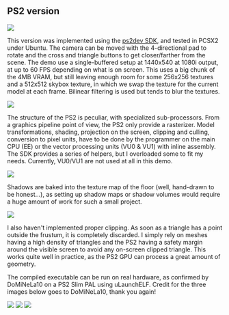 ## PS2 version

![](images/ps2-1.png)

This version was implemented using the [ps2dev SDK](https://github.com/ps2dev/ps2sdk), and tested in PCSX2 under Ubuntu. The camera can be moved with the 4-directional pad to rotate and the cross and triangle buttons to get closer/farther from the scene. The demo use a single-buffered setup at 1440x540 at 1080i output, at up to 60 FPS depending on what is on screen. This uses a big chunk of the 4MB VRAM, but still leaving enough room for some 256x256 textures and a 512x512 skybox texture, in which we swap the texture for the current model at each frame. Bilinear filtering is used but tends to blur the textures.

![](images/ps2-2.png)

The structure of the PS2 is peculiar, with specialized sub-processors. From a graphics pipeline point of view, the PS2 only provide a rasterizer. Model transformations, shading, projection on the screen, clipping and culling, conversion to pixel units, have to be done by the programmer on the main CPU (EE) or the vector processing units (VU0 & VU1) with inline assembly. The SDK provides a series of helpers, but I overloaded some to fit my needs. Currently, VU0/VU1 are not used at all in this demo.

![](images/ps2-3.png)

Shadows are baked into the texture map of the floor (well, hand-drawn to be honest...), as setting up shadow maps or shadow volumes would require a huge amount of work for such a small project.

![](images/ps2-4.png)

I also haven't implemented proper clipping. As soon as a triangle has a point outside the frustum, it is completely discarded. I simply rely on meshes having a high density of triangles and the PS2 having a safety margin around the visible screen to avoid any on-screen clipped triangle. This works quite well in practice, as the PS2 GPU can process a great amount of geometry.

The compiled executable can be run on real hardware, as confirmed by DoMiNeLa10 on a PS2 Slim PAL using uLaunchELF. Credit for the three images below goes to DoMiNeLa10, thank you again!

![](images/ps2-5.jpg)
![](images/ps2-6.jpg)
![](images/ps2-7.jpg)


